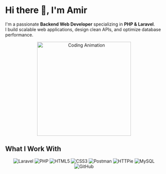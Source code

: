 # Hi there :wave:, I'm Amir

I'm a passionate **Backend Web Developer** specializing in **PHP & Laravel**.  
I build scalable web applications, design clean APIs, and optimize database performance.

<p align="center">
  <img src="https://media3.giphy.com/media/v1.Y2lkPTZjMDliOTUyc2R6ZHE2dng3NnBpdnE2bG1taHduYms2MXBreTJxZTFtaXc5bGw2ZSZlcD12MV9naWZzX3NlYXJjaCZjdD1n/bGgsc5mWoryfgKBx1u/giphy.gif" width="300" alt="Coding Animation" />
</p>

## What I Work With

<p align="center">
  <img src="https://img.shields.io/badge/Laravel-%23FF2D20?style=for-the-badge&logo=laravel&logoColor=white" alt="Laravel" />
  <img src="https://img.shields.io/badge/PHP-%23777BB4?style=for-the-badge&logo=php&logoColor=white" alt="PHP" />
  <img src="https://img.shields.io/badge/HTML5-%23E34F26?style=for-the-badge&logo=html5&logoColor=white" alt="HTML5" />
  <img src="https://img.shields.io/badge/CSS3-%231572B6?style=for-the-badge&logo=css3&logoColor=white" alt="CSS3" />
  <img src="https://img.shields.io/badge/Postman-%23FF6C37?style=for-the-badge&logo=postman&logoColor=white" alt="Postman" />
  <img src="https://img.shields.io/badge/HTTPie-%23000000?style=for-the-badge&logo=httpie&logoColor=white" alt="HTTPie" />
  <img src="https://img.shields.io/badge/MySQL-%2300f?style=for-the-badge&logo=mysql&logoColor=white" alt="MySQL" />
  <img src="https://img.shields.io/badge/GitHub-%23181717?style=for-the-badge&logo=github&logoColor=white" alt="GitHub" />
</p>
